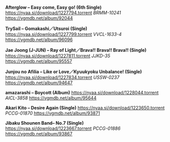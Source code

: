 **Afterglow – Easy come, Easy go! (6th Single)**
https://nyaa.si/download/1227794.torrent
*BRMM-10241*
https://vgmdb.net/album/92044

**TrySail – Gomakashi／Utsuroi (Single)**
https://nyaa.si/download/1227799.torrent
*VVCL-1633-4*
https://vgmdb.net/album/96096

**Jae Joong (J-JUN) – Ray of Light／Brava!! Brava!! Brava!! (Single)**
https://nyaa.si/download/1227811.torrent
*JJKD-35*
https://vgmdb.net/album/95557

**Junjou no Afilia – Like or Love／Kyuukyoku Unbalance! (Single)**
https://nyaa.si/download/1227834.torrent
*USSW-0237*
https://vgmdb.net/album/94647

**amazarashi – Boycott (Album)**
https://nyaa.si/download/1228044.torrent
*AICL-3858*
https://vgmdb.net/album/95644

**Akari Kito – Desire Again (Single)**
https://nyaa.si/download/1223650.torrent
*PCCG-01870*
https://vgmdb.net/album/93871

**Jibaku Shounen Band– No.7 (Single)**
https://nyaa.si/download/1223667.torrent
*PCCG-01886*
https://vgmdb.net/album/93867
